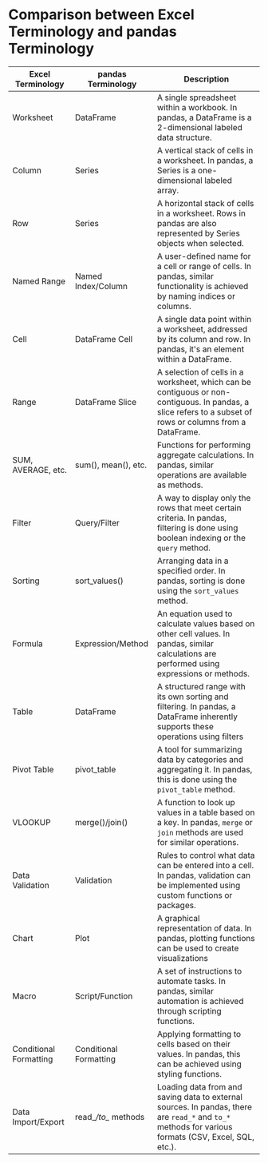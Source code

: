 # Comparison between Excel Terminology and pandas Terminology

| **Excel Terminology** | **pandas Terminology** | **Description**                                |
|-----------------------|------------------------|------------------------------------------------|
| Worksheet             | DataFrame              | A single spreadsheet within a workbook. In pandas, a DataFrame is a 2-dimensional labeled data structure. |
| Column                | Series                 | A vertical stack of cells in a worksheet. In pandas, a Series is a one-dimensional labeled array. |
| Row                   | Series                 | A horizontal stack of cells in a worksheet. Rows in pandas are also represented by Series objects when selected. |
| Named Range           | Named Index/Column     | A user-defined name for a cell or range of cells. In pandas, similar functionality is achieved by naming indices or columns. |
| Cell                  | DataFrame Cell         | A single data point within a worksheet, addressed by its column and row. In pandas, it's an element within a DataFrame. |
| Range                 | DataFrame Slice        | A selection of cells in a worksheet, which can be contiguous or non-contiguous. In pandas, a slice refers to a subset of rows or columns from a DataFrame. |
| SUM, AVERAGE, etc.    | sum(), mean(), etc.    | Functions for performing aggregate calculations. In pandas, similar operations are available as methods. |
| Filter                | Query/Filter           | A way to display only the rows that meet certain criteria. In pandas, filtering is done using boolean indexing or the `query` method. |
| Sorting               | sort_values()          | Arranging data in a specified order. In pandas, sorting is done using the `sort_values` method. |
| Formula               | Expression/Method      | An equation used to calculate values based on other cell values. In pandas, similar calculations are performed using expressions or methods. |
| Table                 | DataFrame              | A structured range with its own sorting and filtering. In pandas, a DataFrame inherently supports these operations using filters |
| Pivot Table           | pivot_table            | A tool for summarizing data by categories and aggregating it. In pandas, this is done using the `pivot_table` method. |
| VLOOKUP               | merge()/join()         | A function to look up values in a table based on a key. In pandas, `merge` or `join` methods are used for similar operations. |
| Data Validation       | Validation             | Rules to control what data can be entered into a cell. In pandas, validation can be implemented using custom functions or packages. |
| Chart                 | Plot                   | A graphical representation of data. In pandas, plotting functions can be used to create visualizations|
| Macro                 | Script/Function        | A set of instructions to automate tasks. In pandas, similar automation is achieved through scripting functions. |
| Conditional Formatting| Conditional Formatting | Applying formatting to cells based on their values. In pandas, this can be achieved using styling functions. |
| Data Import/Export    | read_*/to_* methods    | Loading data from and saving data to external sources. In pandas, there are `read_*` and `to_*` methods for various formats (CSV, Excel, SQL, etc.). |
